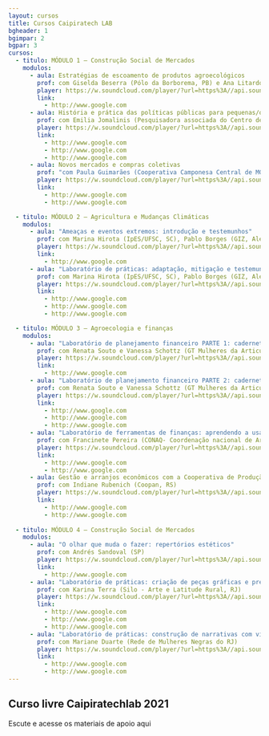 ```yaml
---
layout: cursos
title: Cursos Caipiratech LAB
bgheader: 1
bgimpar: 2
bgpar: 3
cursos:
  - titulo: MÓDULO 1 – Construção Social de Mercados
    modulos:
      - aula: Estratégias de escoamento de produtos agroecológicos
        prof: com Giselda Beserra (Pólo da Borborema, PB) e Ana Litardo (Assoc. Agroecológica de Teresópolis, RJ)
        player: https://w.soundcloud.com/player/?url=https%3A//api.soundcloud.com/tracks/34019569&color=0066cc
        link:
          - http://www.google.com
      - aula: História e prática das políticas públicas para pequenas/os agricultoras/es no Brasil
        prof: com Emilia Jomalinis (Pesquisadora associada do Centro de Referência em Soberania e Segurança Alimentar e Nutricional/UFRRJ, RJ)
        player: https://w.soundcloud.com/player/?url=https%3A//api.soundcloud.com/tracks/213984415&color=ff5500
        link:
          - http://www.google.com
          - http://www.google.com
          - http://www.google.com
      - aula: Novos mercados e compras coletivas
        prof: "com Paula Guimarães (Cooperativa Camponesa Central de MG) e Apolônia da Silva (Rede de Mulheres Produtoras do Pajeú, PE); mediação: Marcela Martins (Amerek/UFMG, MG)"
        player: https://w.soundcloud.com/player/?url=https%3A//api.soundcloud.com/tracks/176907508&color=%23ff5500&auto_play=false&hide_related=false&show_comments=true&show_user=true&show_reposts=false&show_teaser=true
        link:
          - http://www.google.com
          - http://www.google.com

  - titulo: MÓDULO 2 – Agricultura e Mudanças Climáticas
    modulos:
      - aula: "Ameaças e eventos extremos: introdução e testemunhos"
        prof: com Marina Hirota (IpES/UFSC, SC), Pablo Borges (GIZ, Alemanha) e Alann Yu Iwama (Universidad de los Lagos, Chile)
        player: https://w.soundcloud.com/player/?url=https%3A//api.soundcloud.com/tracks/34019569&color=0066cc
        link:
          - http://www.google.com
      - aula: "Laboratório de práticas: adaptação, mitigação e testemunhos"
        prof: com Marina Hirota (IpES/UFSC, SC), Pablo Borges (GIZ, Alemanha) e Alann Yu Iwama (Universidad de los Lagos, Chile)
        player: https://w.soundcloud.com/player/?url=https%3A//api.soundcloud.com/tracks/213984415&color=ff5500
        link:
          - http://www.google.com
          - http://www.google.com
          - http://www.google.com

  - titulo: MÓDULO 3 – Agroecologia e finanças
    modulos:
      - aula: "Laboratório de planejamento financeiro PARTE 1: cadernetas agroecológicas"
        prof: com Renata Souto e Vanessa Schottz (GT Mulheres da Articulação de Agroecologia do RJ)
        player: https://w.soundcloud.com/player/?url=https%3A//api.soundcloud.com/tracks/34019569&color=0066cc
        link:
          - http://www.google.com
      - aula: "Laboratório de planejamento financeiro PARTE 2: cadernetas agroecológicas"
        prof: com Renata Souto e Vanessa Schottz (GT Mulheres da Articulação de Agroecologia do RJ)
        player: https://w.soundcloud.com/player/?url=https%3A//api.soundcloud.com/tracks/213984415&color=ff5500
        link:
          - http://www.google.com
          - http://www.google.com
          - http://www.google.com
      - aula: "Laboratório de ferramentas de finanças: aprendendo a usar o programa Excel"
        prof: com Francinete Pereira (CONAQ- Coordenação nacional de Articulação das Comunidades Negras Rurais Quilombolas, MA)
        player: https://w.soundcloud.com/player/?url=https%3A//api.soundcloud.com/tracks/176907508&color=%23ff5500&auto_play=false&hide_related=false&show_comments=true&show_user=true&show_reposts=false&show_teaser=true
        link:
          - http://www.google.com
          - http://www.google.com
      - aula: Gestão e arranjos econômicos com a Cooperativa de Produção Agropecuária Nova Santa Rita
        prof: com Indiane Rubenich (Coopan, RS)
        player: https://w.soundcloud.com/player/?url=https%3A//api.soundcloud.com/tracks/176907508&color=%23ff5500&auto_play=false&hide_related=false&show_comments=true&show_user=true&show_reposts=false&show_teaser=true
        link:
          - http://www.google.com
          - http://www.google.com
    
  - titulo: MÓDULO 4 – Construção Social de Mercados
    modulos:
      - aula: "O olhar que muda o fazer: repertórios estéticos"
        prof: com Andrés Sandoval (SP)
        player: https://w.soundcloud.com/player/?url=https%3A//api.soundcloud.com/tracks/34019569&color=0066cc
        link:
          - http://www.google.com
      - aula: "Laboratório de práticas: criação de peças gráficas e presença nas redes sociais"
        prof: com Karina Terra (Silo - Arte e Latitude Rural, RJ)
        player: https://w.soundcloud.com/player/?url=https%3A//api.soundcloud.com/tracks/213984415&color=ff5500
        link:
          - http://www.google.com
          - http://www.google.com
          - http://www.google.com
      - aula: "Laboratório de práticas: construção de narrativas com vídeo"
        prof: com Mariane Duarte (Rede de Mulheres Negras do RJ)
        player: https://w.soundcloud.com/player/?url=https%3A//api.soundcloud.com/tracks/176907508&color=%23ff5500&auto_play=false&hide_related=false&show_comments=true&show_user=true&show_reposts=false&show_teaser=true
        link:
          - http://www.google.com
          - http://www.google.com
---
```


## Curso livre Caipiratechlab 2021

Escute e acesse os materiais de apoio aqui